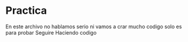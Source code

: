 # Practica
En este archivo no hablamos serio ni vamos a crar mucho codigo solo es para probar
Seguire Haciendo codigo
